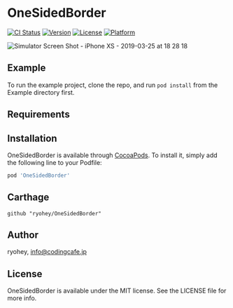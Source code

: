 # OneSidedBorder

[![CI Status](https://img.shields.io/travis/ryohey/OneSidedBorder.svg?style=flat)](https://travis-ci.org/ryohey/OneSidedBorder)
[![Version](https://img.shields.io/cocoapods/v/OneSidedBorder.svg?style=flat)](https://cocoapods.org/pods/OneSidedBorder)
[![License](https://img.shields.io/cocoapods/l/OneSidedBorder.svg?style=flat)](https://cocoapods.org/pods/OneSidedBorder)
[![Platform](https://img.shields.io/cocoapods/p/OneSidedBorder.svg?style=flat)](https://cocoapods.org/pods/OneSidedBorder)

![Simulator Screen Shot - iPhone XS - 2019-03-25 at 18 28 18](https://user-images.githubusercontent.com/5355966/54908689-d3604300-4f2b-11e9-8e56-e1895fae3131.png)

## Example

To run the example project, clone the repo, and run `pod install` from the Example directory first.

## Requirements

## Installation

OneSidedBorder is available through [CocoaPods](https://cocoapods.org). To install
it, simply add the following line to your Podfile:

```ruby
pod 'OneSidedBorder'
```

## Carthage

```
github "ryohey/OneSidedBorder"
```

## Author

ryohey, info@codingcafe.jp

## License

OneSidedBorder is available under the MIT license. See the LICENSE file for more info.
